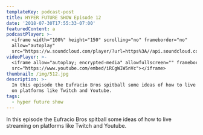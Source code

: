 ```yaml
---
templateKey: podcast-post
title: HYPER FUTURE SHOW Episode 12
date: '2018-07-30T17:55:33-07:00'
featuredContent: a
podcastPlayer: >-
  <iframe width="100%" height="150" scrolling="no" frameborder="no"
  allow="autoplay"
  src="https://w.soundcloud.com/player/?url=https%3A//api.soundcloud.com/tracks/375636926&color=%23ff5500&auto_play=false&hide_related=false&show_comments=true&show_user=true&show_reposts=false&show_teaser=true&visual=true"></iframe>
videoPlayer: >-
  <iframe allow="autoplay; encrypted-media" allowfullscreen="" frameborder="0"
  src="https://www.youtube.com/embed/iRCgWIW5nVc"></iframe>
thumbnail: /img/512.jpg
description: >-
  In this episode the Eufracio Bros spitball some ideas of how to live streaming
  on platforms like Twitch and Youtube.
tags:
  - hyper future show
---
```

<p>In this episode the Eufracio Bros spitball some ideas of how to live streaming on platforms like Twitch and Youtube.</p>
